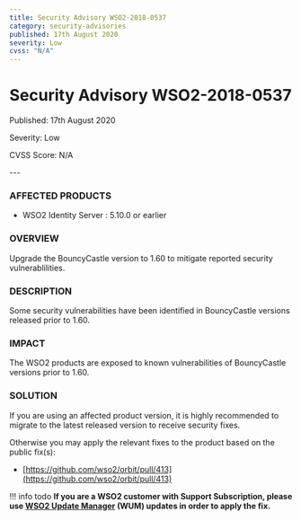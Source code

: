 ```yaml
---
title: Security Advisory WSO2-2018-0537
category: security-advisories
published: 17th August 2020
severity: Low
cvss: "N/A"
---
```


# Security Advisory WSO2-2018-0537

<p class="doc-info">Published: 17th August 2020</p>
<p class="doc-info">Severity: Low</p>
<p class="doc-info">CVSS Score: N/A</p>
---

### AFFECTED PRODUCTS
* WSO2 Identity Server : 5.10.0  or earlier


### OVERVIEW
Upgrade the BouncyCastle version to 1.60 to mitigate reported security vulnerablilities.


### DESCRIPTION
Some security vulnerabilities have been identified in BouncyCastle versions released prior to 1.60.


### IMPACT
The WSO2 products are exposed to known vulnerabilities of BouncyCastle versions prior to 1.60.


### SOLUTION
If you are using an affected product version, it is highly recommended to migrate to the latest released version to receive security fixes.

Otherwise you may apply the relevant fixes to the product based on the public fix(s):

* [https://github.com/wso2/orbit/pull/413](https://github.com/wso2/orbit/pull/413)


!!! info todo
    **If you are a WSO2 customer with Support Subscription, please use [WSO2 Update Manager](https://wso2.com/updates/wum) (WUM) updates in order to apply the fix.**
